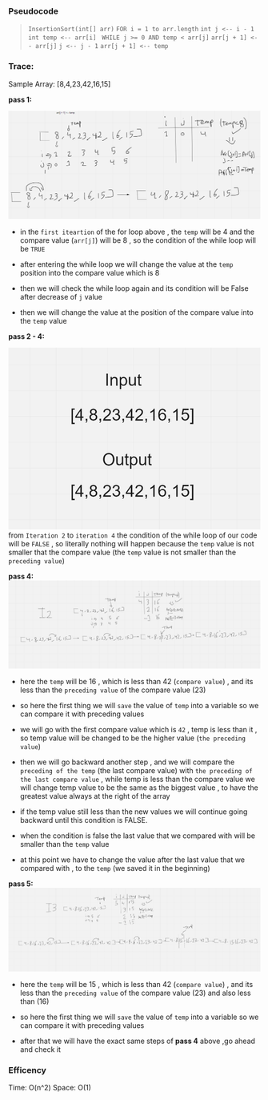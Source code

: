 

### Pseudocode
>  `InsertionSort(int[] arr)`
   `FOR i = 1 to arr.length`
      `int j <-- i - 1`
      `int temp <-- arr[i]`
     ` WHILE j >= 0 AND temp < arr[j]`
        `arr[j + 1] <-- arr[j]`
        `j <-- j - 1`
      `arr[j + 1] <-- temp`

### Trace:

Sample Array: [8,4,23,42,16,15]

**pass 1:**

![iteration1](../../I1.PNG)


* in the `first iteartion` of the for loop above , the `temp` will be 4 and the compare value (`arr[j]`) will be 8 , so the condition of the while loop will be `TRUE`

* after entering the while loop we will change the value at the `temp` position into the compare value which is 8

* then we will check the while loop again and its condition will be False after decrease of `j` value

* then we will change the value at the position of the compare value into the `temp` value

**pass 2 - 4:**


![iteration2-4](../../i2-4.PNG)
from `Iteration 2` to `iteration 4` the condition of the while loop of our code will be `FALSE` , so literally nothing will happen because the `temp` value is not smaller that the compare value (the `temp` value is not smaller than the `preceding value`)



**pass 4:**
![iteration2](../../i2.PNG)

* here the `temp` will be 16 , which is less than 42 (`compare value`) , and its less than the `preceding value` of the compare value (23)
* so here the first thing we will `save` the value of `temp` into a variable so we can compare it with preceding values

* we will go with the first compare value which is `42` , temp is less than it , so temp value will be changed to be the higher value (`the preceding value`)

* then we will go backward another step , and we will compare the `preceding of the temp` (the last compare value) with `the preceding of the last compare value` , while temp is less than the compare value we will change temp value to be the same as the biggest value , to have the greatest value always at the right of the array

* if the temp value still less than the new values we will continue going backward until this condition is FALSE.

* when the condition is false the last value that we compared with will be smaller than the `temp` value

* at this point we have to change the value after the last value that we compared with , to the `temp` (we saved it in the beginning)


**pass 5:**
![iteration2-4](../../i3.PNG)

* here the `temp` will be 15 , which is less than 42 (`compare value`) , and its less than the `preceding value` of the compare value (23) and also less than (16)
* so here the first thing we will `save` the value of `temp` into a variable so we can compare it with preceding values

* after that we will have the exact same steps of **pass 4** above ,go ahead and check it
### Efficency
Time: O(n^2)
Space: O(1)
